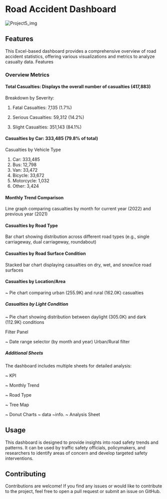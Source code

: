 
# Road Accident Dashboard




![Project5_img](https://github.com/user-attachments/assets/31f09dc9-5c5f-4a89-b159-f8252eed7ed0)

## Features

This Excel-based dashboard provides a comprehensive overview of road accident statistics, offering various visualizations and metrics to analyze casualty data.
Features

### Overview Metrics

#### Total Casualties: Displays the overall number of casualties (417,883)
Breakdown by Severity:

1. Fatal Casualties: 7,135 (1.7%)

2. Serious Casualties: 59,312 (14.2%)
3. Slight Casualties: 351,143 (84.1%)


#### Casualties by Car: 333,485 (79.8% of total)

Casualties by Vehicle Type

1. Car: 333,485
2. Bus: 12,798
3. Van: 33,472
4. Bicycle: 33,672
5. Motorcycle: 1,032
6. Other: 3,424


#### Monthly Trend Comparison

Line graph comparing casualties by month for current year (2022) and previous year (2021)


#### Casualties by Road Type

Bar chart showing distribution across different road types (e.g., single carriageway, dual carriageway, roundabout)


#### Casualties by Road Surface Condition

Stacked bar chart displaying casualties on dry, wet, and snow/ice road surfaces


#### Casualties by Location/Area

~ Pie chart comparing urban (255.9K) and rural (162.0K) casualties


##### Casualties by Light Condition

~ Pie chart showing distribution between daylight (305.0K) and dark (112.9K) conditions


Filter Panel

~ Date range selector (by month and year)
Urban/Rural filter



##### Additional Sheets
The dashboard includes multiple sheets for detailed analysis:

~ KPI

~ Monthly Trend

~ Road Type

~ Tree Map

~ Donut Charts
~ data
~info.
~ Analysis Sheet

## Usage

This dashboard is designed to provide insights into road safety trends and patterns. It can be used by traffic safety officials, policymakers, and researchers to identify areas of concern and develop targeted safety interventions.


## Contributing

Contributions are welcome! If you find any issues or would like to contribute to the project, feel free to open a pull request or submit an issue on GitHub.

